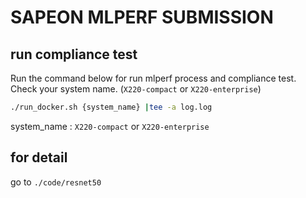 # SAPEON MLPERF SUBMISSION

## run compliance test

Run the command below for run mlperf process and compliance test.  
Check your system name. (`X220-compact` or `X220-enterprise`)

```bash
./run_docker.sh {system_name} |tee -a log.log
```

system_name : `X220-compact` or `X220-enterprise`

## for detail

go to `./code/resnet50`  
